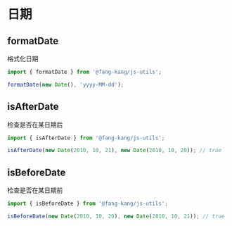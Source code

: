# 日期

## formatDate

格式化日期

```typescript
import { formatDate } from '@fang-kang/js-utils';

formatDate(new Date(), 'yyyy-MM-dd');
```

## isAfterDate

检查是否在某日期后

```typescript
import { isAfterDate } from '@fang-kang/js-utils';

isAfterDate(new Date(2010, 10, 21), new Date(2010, 10, 20)); // true
```

## isBeforeDate

检查是否在某日期前

```typescript
import { isBeforeDate } from '@fang-kang/js-utils';

isBeforeDate(new Date(2010, 10, 20), new Date(2010, 10, 21)); // true
```
